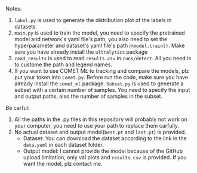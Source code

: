 Notes:

1. `label.py` is used to generate the distribution plot of the labels in datasets
2. `main.py` is used to train the model, you need to specify the pretrained model and network's yaml file's path, you also need to set the hyperparameter and dataset's yaml file's path in`model.train()`. Make sure you have already install the `ultralytics` package
3. `read_results` is used to read `results.csv` in `runs/detect`. All you need is to custome the path and legend names.
4. If you want to use COMET ML to tracking and compare the models, plz put your token into `Comet.py`. Before run the code, make sure you have already install the `comet_ml` package.
`Subset.py` is used to generate a subset with a certain number of samples. You need to specify the input and output paths, also the number of samples in the subset.

Be carful:
1. All the paths in the .py files in this repository will probably not work on your computer, you need to use your path to replace them carfully.
2. No actual dataset and output model(`best.pt` and `last.pt`) is provided.
    - Dataset: You can download the dataset according to the link in the `data.yaml` in each dataset folder.
    - Output model: I cannot provide the model because of the GitHub upload limitation, only val plots and `results.csv` is provided. If you want the model, plz contact me.
